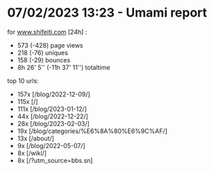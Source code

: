 # 07/02/2023 13:23 - Umami report
for www.shifeiti.com [24h] :

 - 573 (-428) page views
 - 218 (-76) uniques
 - 158 (-29) bounces
 - 8h 26' 5'' (-11h 37' 11'') totaltime


top 10 urls:
 - 157x [/blog/2022-12-09/]
 - 115x [/]
 - 111x [/blog/2023-01-12/]
 - 44x [/blog/2022-12-22/]
 - 28x [/blog/2023-02-03/]
 - 19x [/blog/categories/%E6%8A%80%E6%9C%AF/]
 - 13x [/about/]
 - 9x [/blog/2022-05-07/]
 - 8x [/wiki/]
 - 8x [/?utm_source=bbs.sn]



